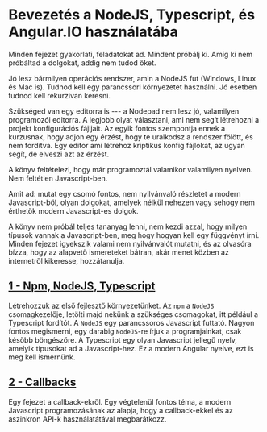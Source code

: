 # Bevezetés a NodeJS, Typescript, és Angular.IO használatába

Minden fejezet gyakorlati, feladatokat ad. Mindent próbálj ki. Amíg ki nem
próbáltad a dolgokat, addig nem tudod őket.

Jó lesz bármilyen operációs rendszer, amin a NodeJS fut (Windows, Linux
és Mac is). Tudnod kell egy parancssori környezetet használni. Jó esetben
tudnod kell rekurzívan keresni.

Szükséged van egy editorra is --- a Nodepad nem lesz jó, valamilyen programozói
editorra. A legjobb olyat választani, ami nem segít létrehozni a projekt
konfigurációs fájljait. Az egyik fontos szempontja ennek a kurzusnak, hogy
adjon egy érzést, hogy te uralkodsz a rendszer fölött, és nem fordítva.
Egy editor ami létrehoz kriptikus konfig fájlokat, az ugyan segít, de elveszi
azt az érzést.

A könyv feltételezi, hogy már programoztál valamikor valamilyen nyelven.
Nem feltétlen Javascript-ben.

Amit ad: mutat egy csomó fontos, nem nyilvánvaló részletet a modern Javascript-ből,
olyan dolgokat, amelyek nélkül nehezen vagy sehogy nem érthetők modern
Javascript-es dolgok.

A könyv nem próbál teljes tananyag lenni, nem kezdi azzal, hogy milyen típusok
vannak a Javascript-ben, meg hogy hogyan kell egy függvényt írni. Minden
fejezet igyekszik valami nem nyilvánvalót mutatni, és az olvasóra bízza, hogy
az alapvető ismereteket bátran, akár menet közben az internetről kikeresse,
hozzátanulja.

## [1 - Npm, NodeJS, Typescript](001-npm_nodejs_typescript.md)

Létrehozzuk az első fejlesztő környezetünket. Az `npm` a `NodeJS` csomagkezelője,
letölti majd nekünk a szükséges csomagokat, itt például a Typescript fordítót.
A `NodeJS` egy parancssoros Javascript futtató. Nagyon fontos megismerni,
egy darabig `NodeJS`-re írjuk a programjainkat, csak később böngészőre.
A Typescript egy olyan Javascript jellegű nyelv, amelyik típusokat ad
a Javascript-hez. Ez a modern Angular nyelve, ezt is meg kell ismernünk.

## [2 - Callbacks](002-callbacks.md)

Egy fejezet a callback-ekről. Egy végtelenül fontos téma, a modern Javascript
programozásának az alapja, hogy a callback-ekkel és az aszinkron API-k
használatátával megbarátkozz.







